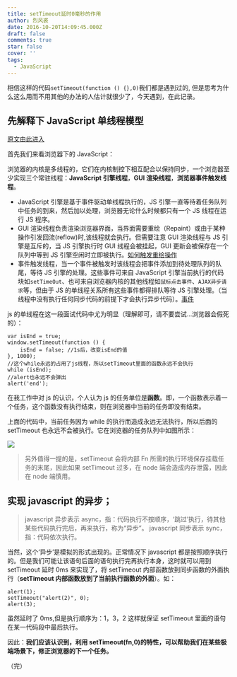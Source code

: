 ```yaml
---
title: setTimeout延时0毫秒的作用
author: 烈风裘
date: 2016-10-20T14:09:45.000Z
draft: false
comments: true
star: false
cover: ''
tags: 
  - JavaScript
---
```


相信这样的代码`setTimeout(function () {},0)`我们都是遇到过的, 但是思考为什么这么用而不用其他的办法的人估计就很少了，今天遇到，在此记录。

## 先解释下 JavaScript 单线程模型

[原文由此进入](http://www.cnblogs.com/silin6/p/4333999.html)

首先我们来看浏览器下的 JavaScript：

浏览器的内核是多线程的，它们在内核制控下相互配合以保持同步，一个浏览器至少实现三个常驻线程：**JavaScript 引擎线程**，**GUI 渲染线程**，**浏览器事件触发线程**。

* JavaScript 引擎是基于事件驱动单线程执行的，JS 引擎一直等待着任务队列中任务的到来，然后加以处理，浏览器无论什么时候都只有一个 JS 线程在运行 JS 程序。
* GUI 渲染线程负责渲染浏览器界面，当界面需要重绘（Repaint）或由于某种操作引发回流(reflow)时,该线程就会执行。但需要注意 GUI 渲染线程与 JS 引擎是互斥的，当 JS 引擎执行时 GUI 线程会被挂起，GUI 更新会被保存在一个队列中等到 JS 引擎空闲时立即被执行。[如何触发重绘操作]()
* 事件触发线程，当一个事件被触发时该线程会把事件添加到待处理队列的队尾，等待 JS 引擎的处理。这些事件可来自 JavaScript 引擎当前执行的代码块如`setTimeOut`、也可来自浏览器内核的其他线程如`鼠标点击事件`、`AJAX异步请求`等，但由于 JS 的单线程关系所有这些事件都得排队等待 JS 引擎处理。（当线程中没有执行任何同步代码的前提下才会执行异步代码）。[事件]()

js 的单线程在这一段面试代码中尤为明显（理解即可，请不要尝试...浏览器会假死的）：

```
var isEnd = true;
window.setTimeout(function () {
    isEnd = false; //1s后，改变isEnd的值
}, 1000);
//这个while永远的占用了js线程，所以setTimeout里面的函数永远不会执行
while (isEnd);
//alert也永远不会弹出
alert('end');
```

在我工作中对 js 的认识，个人认为 js 的任务单位是**函数**。即，一个函数表示着一个任务，这个函数没有执行结束，则在浏览器中当前的任务即没有结束。

上面的代码中，当前任务因为 while 的执行而造成永远无法执行，所以后面的 setTimeout 也永远不会被执行。它在浏览器的任务队列中如图所示：

![](http://xiangsongtao.com/uploads/1474859133000.png)

> 另外值得一提的是，setTimeout 会将内部 Fn 所需的执行环境保存挂载任务的末尾，因此如果 setTimeout 过多，在 node 端会造成内存泄露，因此在 node 端慎用。

## 实现 javascript 的异步；

> javascript 异步表示 async，指：代码执行不按顺序，‘跳过’执行，待其他某些代码执行完后，再来执行，称为“异步”。
> javascript 同步表示 sync，指：代码依次执行。

当然，这个‘异步’是模拟的形式出现的。正常情况下 javascript 都是按照顺序执行的。但是我们可能让该语句后面的语句执行完再执行本身，这时就可以用到 setTimeout 延时 0ms 来实现了，将 setTimeout 内部函数放到同步函数的外面执行（**setTimeout 内部函数放到了当前执行函数的外面**）。如：

```
alert(1);
setTimeout("alert(2)", 0);
alert(3);
```

虽然延时了 0ms,但是执行顺序为：1，3，2
这样就保证 setTimeout 里面的语句在某一代码段中最后执行。

因此：**我们应该认识到，利用 setTimeout(fn,0)的特性，可以帮助我们在某些极端场景下，修正浏览器的下一个任务。**

（完）
